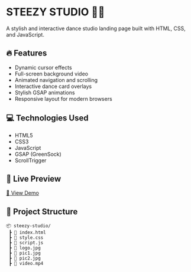 # STEEZY STUDIO 💃🕺

A stylish and interactive dance studio landing page built with HTML, CSS, and JavaScript.

## 🔥 Features

- Dynamic cursor effects
- Full-screen background video
- Animated navigation and scrolling
- Interactive dance card overlays
- Stylish GSAP animations
- Responsive layout for modern browsers

## 💻 Technologies Used

- HTML5
- CSS3
- JavaScript
- GSAP (GreenSock)
- ScrollTrigger

## 📸 Live Preview

[🔗 View Demo](https://khushbumaurya26.github.io/steezy-studio)

## 📁 Project Structure

```plaintext
📦 steezy-studio/
 ┣ 📄 index.html
 ┣ 📄 style.css
 ┣ 📄 script.js
 ┣ 📸 logo.jpg
 ┣ 📸 pic1.jpg
 ┣ 📸 pic2.jpg
 ┣ 🎥 video.mp4

